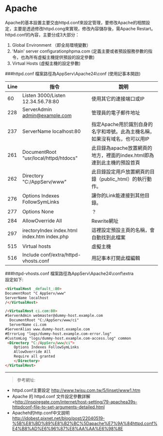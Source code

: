 # Apache

Apache的基本設置主要交由httpd.conf來設定管理，要修改Apache的相關設定，主要是透過修改httpd.cong來實現，修改內容儲存後，需Apache Restart。httpd.conf的內容，主要分成3大部分：

1.  Global Environment （即全局環境變數）
2.  'Main' server configurationphpma.com (定義主要或者預設服務參數的指令，也為所有虛擬主機提供預設的設定參數)
3.  Virtual Hosts (虛擬主機的設定參數)

###httpd.conf
檔案路徑為AppServ\Apache24\conf (使用記事本開啟)

|Line|指令|說明|
| ------| ------ |------ |
|60  | Listen 3000/Listen 12.34.56.78:80  |使用其它的連接端口或IP |
|228 | ServerAdmin admin@example.com　    |管理員的電子郵件地址         |
|237 | ServerName localhost:80　　　　    | 指定Apache用於識別自身的名字和埠號。此為主機名稱，如果沒有域名，也可以用IP |
|261 | DocumentRoot "usr/local/httpd/htdocs"  |此目錄為apache放置網頁的地方，裡面的index.html即為連到此主機的預設首頁|
|262 | Directory "C:/AppServ/www"             | 此目錄設定用戶放置網頁的目錄（public_html）的執行動作。   |
|276 | Options Indexes FollowSymLinks | 讓你的Link能連接到其他目錄。 |
|277 | Options None |？  |
|284 | AllowOverride All | Rewrite網址 |
|297 | irectoryIndex index.html index.htm index.php   | 這裡設定預設主頁的名稱，會自動找到此檔案 |
|515 |Virtual hosts |虛擬主機|
|516 |Include conf/extra/httpd-vhosts.conf|用記事本打開此檔編輯|

###httpd-vhosts.conf
檔案路徑為AppServ\Apache24\conf\extra     
設定如下:
```html
<VirtualHost _default_:80>
DocumentRoot "C AppServ/www"
ServerName localhost
/</VirtualHost>

/<VirtualHost ci.com:80>    
#ServerAdmin webmaster@dummy-host.example.com    
  DocumentRoot "C:/AppServ/www/ci"    
  ServerName ci.com    
#ServerAlias www.dummy-host.example.com    
#ErrorLog "logs/dummy-host.example.com-error.log"    
#CustomLog "logs/dummy-host.example.com-access.log" common    
 <Directory "C:/AppServ/www/ci">    
	Options Indexes FollowSymLinks
	AllowOverride All
	Require all granted
	</Directory>
</VirtualHost>
```
---
>參考網址:
- httpd.conf主要設定 <http://www.twisu.com.tw/5/linset/www1.htm>
- Apache 的 httpd.conf 文件設定參數詳解 <http://inspiregate.com/internet/host-setting/79-apachea39s-httpdconf-file-to-set-arguments-detailed.html
-  Apacheh的http.conf中文說明 <http://idobest.pixnet.net/blog/post/22040519-%5B%E8%BD%89%E8%B2%BC%5Dapache%E7%9A%84httpd.conf%E4%B8%AD%E6%96%87%E8%AA%AA%E6%98%8E>
